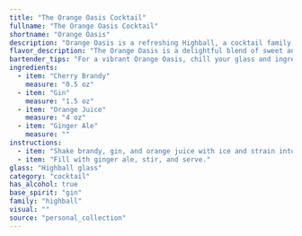 ```yaml
---
title: "The Orange Oasis Cocktail"
fullname: "The Orange Oasis Cocktail"
shortname: "Orange Oasis"
description: "Orange Oasis is a refreshing Highball, a cocktail family known for its tall, mixed-drink format. This bubbly concoction likely originated in the early 20th century, drawing inspiration from the popularity of fruit-forward cocktails and the widespread use of ginger ale as a mixer. "
flavor_description: "The Orange Oasis is a delightful blend of sweet and tart. The cherry brandy contributes a rich, fruity sweetness that's balanced by the citrusy tang of orange juice. Gin adds a subtle herbal note, while ginger ale provides a refreshing fizz. This cocktail is light, easy to drink, and perfect for a warm day. "
bartender_tips: "For a vibrant Orange Oasis, chill your glass and ingredients beforehand.  Use a good quality cherry brandy for depth and a premium gin for balance.  Shake the cherry brandy, gin, and orange juice with ice to ensure proper dilution.  Top with chilled ginger ale for a refreshing fizz.  Garnish with a fresh orange slice and a maraschino cherry. "
ingredients:
  - item: "Cherry Brandy"
    measure: "0.5 oz"
  - item: "Gin"
    measure: "1.5 oz"
  - item: "Orange Juice"
    measure: "4 oz"
  - item: "Ginger Ale"
    measure: ""
instructions:
  - item: "Shake brandy, gin, and orange juice with ice and strain into a highball glass over ice cubes."
  - item: "Fill with ginger ale, stir, and serve."
glass: "Highball glass"
category: "cocktail"
has_alcohol: true
base_spirit: "gin"
family: "highball"
visual: ""
source: "personal_collection"
---
```


